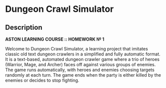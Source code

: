 # Dungeon Crawl Simulator

## Description

**ASTON LEARNING COURSE :: HOMEWORK № 1**

Welcome to Dungeon Crawl Simulator, a learning project that imitates classic old text dungeon crawlers 
in a simplified and fully automatic format. It is a text-based, automated dungeon crawler game where a 
trio of heroes (Warrior, Mage, and Archer) faces off against various groups of enemies. The game runs 
automatically, with heroes and enemies choosing targets randomly at each turn. The game ends when the 
party is either killed by the enemies or decides to stop fighting.